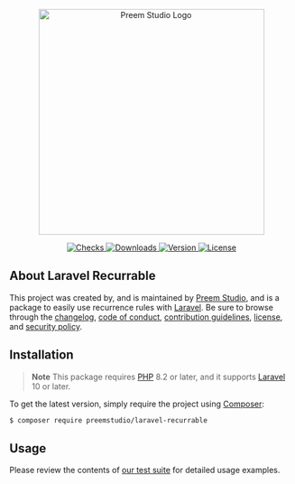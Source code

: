 <p align="center">
    <a href="https://preem.studio" target="_blank">
        <img src="https://raw.githubusercontent.com/PreemStudio/assets/main/logo-text.svg" width="400" alt="Preem Studio Logo" />
    </a>
</p>

<p align="center">
    <a href="https://github.com/PreemStudio/laravel-recurrable/actions">
        <img src="https://badge.sh/github/check-runs/PreemStudio/laravel-recurrable" alt="Checks" />
    </a>
    <a href="https://packagist.org/packages/preemstudio/laravel-recurrable">
        <img src="https://badge.sh/packagist/downloads/PreemStudio/laravel-recurrable" alt="Downloads" />
    </a>
    <a href="https://packagist.org/packages/preemstudio/laravel-recurrable">
        <img src="https://badge.sh/packagist/version/PreemStudio/laravel-recurrable" alt="Version" />
    </a>
    <a href="https://packagist.org/packages/preemstudio/laravel-recurrable">
        <img src="https://badge.sh/packagist/license/PreemStudio/laravel-recurrable" alt="License" />
    </a>
</p>

## About Laravel Recurrable

This project was created by, and is maintained by [Preem Studio](https://github.com/PreemStudio), and is a package to easily use recurrence rules with [Laravel](https://laravel.com/). Be sure to browse through the [changelog](CHANGELOG.md), [code of conduct](.github/CODE_OF_CONDUCT.md), [contribution guidelines](.github/CONTRIBUTING.md), [license](LICENSE), and [security policy](.github/SECURITY.md).

## Installation

> **Note**
> This package requires [PHP](https://www.php.net/) 8.2 or later, and it supports [Laravel](https://laravel.com/) 10 or later.

To get the latest version, simply require the project using [Composer](https://getcomposer.org/):

```bash
$ composer require preemstudio/laravel-recurrable
```

## Usage

Please review the contents of [our test suite](/tests) for detailed usage examples.
